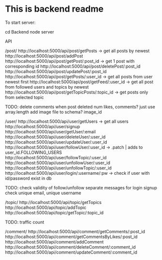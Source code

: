 # This is backend readme

To start server:

cd Backend
node server


API

/post/
  http://localhost:5000/api/post/getPosts                 -> get all posts by newest
  http://localhost:5000/api/post/addPost
  http://localhost:5000/api/post/getPost/:post_id         -> get 1 post with corresponding id
  http://localhost:5000/api/post/deletePost/:post_id       
  http://localhost:5000/api/post/updatePost/:post_id
  http://localhost:5000/api/post/getPosts/:user_id        -> get all posts from user newest first
  http://localhost:5000/api/post/getFeed/:user_id         -> get all post from followed users and topics by newest
  http://localhost:5000/api/post/getTopicPosts/:topic_id  -> get posts only from selected topic
    
  TODO:
    delete comments when post deleted
    num likes, comments? just use array.length
    add image file to schema? image_id


/user/
  http://localhost:5000/api/user/getUsers            -> get all users
  http://localhost:5000/api/user/signup
  http://localhost:5000/api/user/getUser/:email
  http://localhost:5000/api/user/deleteUser/:user_id
  http://localhost:5000/api/user/updateUser/:user_id
  http://localhost:5000/api/user/followUser/:user_id   -> .patch | adds to user_id.FOLLOWING_USERS
  http://localhost:5000/api/user/followTopic/:user_id
  http://localhost:5000/api/user/unfollowUser/:user_id
  http://localhost:5000/api/user/unfollowTopic/:user_id
  http://localhost:5000/api/user/login/:username/:pw                 -> check if user with id/password exist in db

  TODO:
    check validity of follow/unfollow
    separate messages for login
    signup check unique email, unique username


/topic/
  http://localhost:5000/api/topic/getTopics
  http://localhost:5000/api/topic/addTopic
  http://localhost:5000/api/topic/getTopic/:topic_id

  TODO:
    traffic count


/comment/
  http://localhost:5000/api/comment/getComments/:post_id
  http://localhost:5000/api/comment/getCommentsByLikes/:post_id
  http://localhost:5000/api/comment/addComment
  http://localhost:5000/api/comment/deleteComment/:comment_id
  http://localhost:5000/api/comment/updateComment/:comment_id
